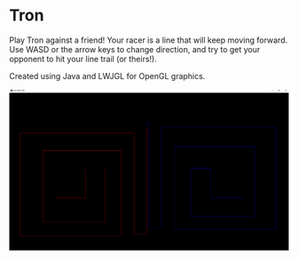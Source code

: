 # Tron

Play Tron against a friend! Your racer is a line that will keep moving forward. Use WASD or the arrow keys to change direction, and try to get your opponent to hit your line trail (or theirs!).

Created using Java and LWJGL for OpenGL graphics.

![Tron](screenshots/tron.PNG)
